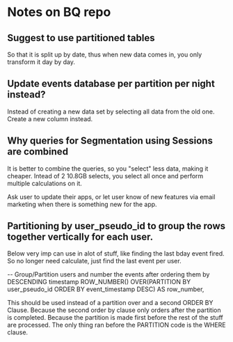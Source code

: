 # Notes on BQ repo

## Suggest to use partitioned tables
So that it is split up by date, thus when new data comes in, you only transform it day by day.

## Update events database per partition per night instead?
Instead of creating a new data set by selecting all data from the old one.
Create a new column instead.

## Why queries for Segmentation using Sessions are combined
It is better to combine the queries, so you "select" less data, making it cheaper.
Intead of 2 10.8GB selects, you select all once and perform multiple calculations on it.

Ask user to update their apps, or let user know of new features via email marketing when there is something new for the app.

## Partitioning by user_pseudo_id to group the rows together vertically for each user.
Below very imp can use in alot of stuff, like finding the last bday event fired.
So no longer need calculate, just find the last event per user.

-- Group/Partition users and number the events after ordering them by DESCENDING timestamp
ROW_NUMBER() OVER(PARTITION BY user_pseudo_id ORDER BY event_timestamp DESC) AS row_number,

This should be used instead of a partition over and a second ORDER BY Clause.
Because the second order by clause only orders after the partition is completed.
Because the partition is made first before the rest of the stuff are processed.
The only thing ran before the PARTITION code is the WHERE clause.